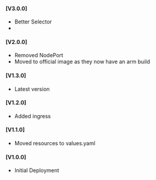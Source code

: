 #### [V3.0.0]
- Better Selector
- 

#### [V2.0.0]
* Removed NodePort
* Moved to official image as they now have an arm build

#### [V1.3.0]
* Latest version

#### [V1.2.0]
* Added ingress

#### [V1.1.0]
* Moved resources to values.yaml

#### [V1.0.0]
* Initial Deployment
